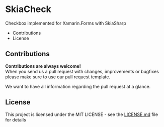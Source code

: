 # SkiaCheck
Checkbox implemented for Xamarin.Forms with SkiaSharp

* Contributions
* License

## Contributions

__Contributions are always welcome!__  
When you send us a pull request with changes, improvements or bugfixes please make sure to use our pull request template. 

We want to have all information regarding the pull request at a glance.

## License

This project is licensed under the MIT LICENSE - see the [LICENSE.md](LICENSE.md) file for details

